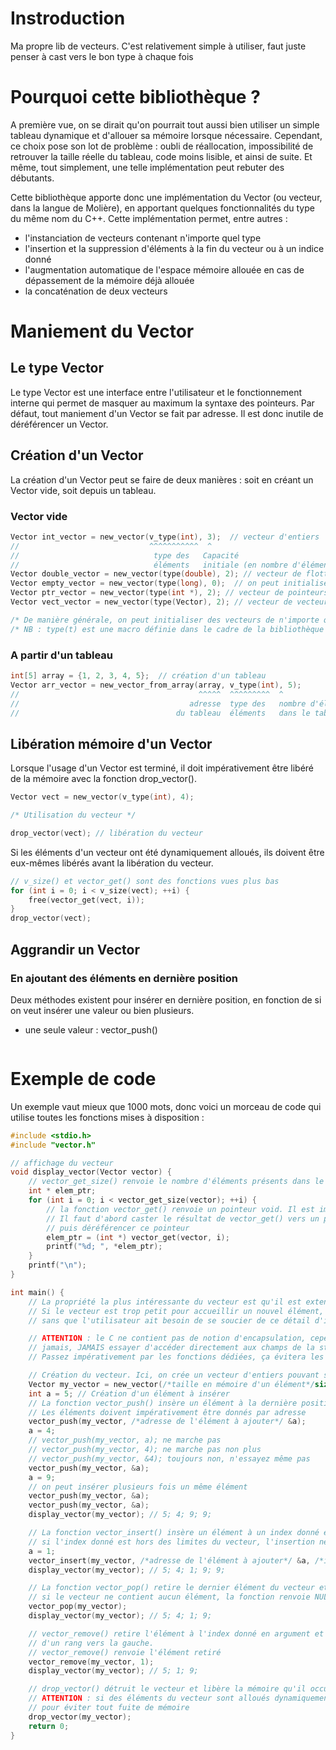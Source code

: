 # Instroduction

Ma propre lib de vecteurs. C'est relativement simple à utiliser, faut juste penser à cast vers le bon type à chaque fois

# Pourquoi cette bibliothèque ?

A première vue, on se dirait qu'on pourrait tout aussi bien utiliser un simple tableau dynamique et d'allouer sa mémoire lorsque nécessaire. Cependant, ce choix pose son lot de problème : oubli de réallocation, impossibilité de retrouver la taille réelle du tableau, code moins lisible, et ainsi de suite. Et même, tout simplement, une telle implémentation peut rebuter des débutants.

Cette bibliothèque apporte donc une implémentation du Vector (ou vecteur, dans la langue de Molière), en apportant quelques fonctionnalités du type du même nom du C++. Cette implémentation permet, entre autres :
- l'instanciation de vecteurs contenant n'importe quel type
- l'insertion et la suppression d'éléments à la fin du vecteur ou à un indice donné
- l'augmentation automatique de l'espace mémoire allouée en cas de dépassement de la mémoire déjà allouée
- la concaténation de deux vecteurs


# Maniement du Vector

## Le type Vector

Le type Vector est une interface entre l'utilisateur et le fonctionnement interne qui permet de masquer au maximum la syntaxe des pointeurs. Par défaut, tout maniement d'un Vector se fait par adresse. Il est donc inutile de déréférencer un Vector.

## Création d'un Vector

La création d'un Vector peut se faire de deux manières : soit en créant un Vector vide, soit depuis un tableau.

### Vector vide

```c
Vector int_vector = new_vector(v_type(int), 3);  // vecteur d'entiers
//                             ^^^^^^^^^^^  ^
//                              type des   Capacité
//                              éléments   initiale (en nombre d'éléments)
Vector double_vector = new_vector(type(double), 2); // vecteur de flottants double précision
Vector empty_vector = new_vector(type(long), 0);  // on peut initialiser un vecteur vide
Vector ptr_vector = new_vector(type(int *), 2); // vecteur de pointeurs
Vector vect_vector = new_vector(type(Vector), 2); // vecteur de vecteurs

/* De manière générale, on peut initialiser des vecteurs de n'importe quelle type */
/* NB : type(t) est une macro définie dans le cadre de la bibliothèque et équivaut à écrire sizeof(t). */
```

### A partir d'un tableau

```c
int[5] array = {1, 2, 3, 4, 5};  // création d'un tableau
Vector arr_vector = new_vector_from_array(array, v_type(int), 5);
//                                        ^^^^^  ^^^^^^^^^  ^
//                                      adresse  type des   nombre d'éléments
//                                   du tableau  éléments   dans le tableau
```

## Libération mémoire d'un Vector

Lorsque l'usage d'un Vector est terminé, il doit impérativement être libéré de la mémoire avec la fonction drop_vector().

```c
Vector vect = new_vector(v_type(int), 4);

/* Utilisation du vecteur */

drop_vector(vect); // libération du vecteur
```

Si les éléments d'un vecteur ont été dynamiquement alloués, ils doivent être eux-mêmes libérés avant la libération du vecteur.

```c
// v_size() et vector_get() sont des fonctions vues plus bas
for (int i = 0; i < v_size(vect); ++i) {
    free(vector_get(vect, i));
}
drop_vector(vect);
```

## Aggrandir un Vector

### En ajoutant des éléments en dernière position

Deux méthodes existent pour insérer en dernière position, en fonction de si on veut insérer une valeur ou bien plusieurs.

* une seule valeur : vector_push()

```c

```
# Exemple de code

Un exemple vaut mieux que 1000 mots, donc voici un morceau de code qui utilise toutes les fonctions mises à disposition : 

```c
#include <stdio.h>
#include "vector.h"

// affichage du vecteur
void display_vector(Vector vector) {
    // vector_get_size() renvoie le nombre d'éléments présents dans le vecteur
    int * elem_ptr;
    for (int i = 0; i < vector_get_size(vector); ++i) {
        // la fonction vector_get() renvoie un pointeur void. Il est impossible de l'afficher directement.
        // Il faut d'abord caster le résultat de vector_get() vers un pointeur du type voulu,
        // puis déréférencer ce pointeur
        elem_ptr = (int *) vector_get(vector, i);
        printf("%d; ", *elem_ptr);
    }
    printf("\n");
}

int main() {
    // La propriété la plus intéressante du vecteur est qu'il est extensible :
    // Si le vecteur est trop petit pour accueillir un nouvel élément, il s'étend automatiquement,
    // sans que l'utilisateur ait besoin de se soucier de ce détail d'implémentation

    // ATTENTION : le C ne contient pas de notion d'encapsulation, cependant, vous êtes priés de ne
    // jamais, JAMAIS essayer d'accéder directement aux champs de la structure du vecteur.
    // Passez impérativement par les fonctions dédiées, ça évitera les erreurs, et tout le monde se portera mieux

    // Création du vecteur. Ici, on crée un vecteur d'entiers pouvant stocker trois éléments
    Vector my_vector = new_vector(/*taille en mémoire d'un élément*/sizeof(int), /*Capacité initiale du vecteur*/3);
    int a = 5; // Création d'un élément à insérer
    // La fonction vector_push() insère un élément à la dernière position du vecteur.
    // Les éléments doivent impérativement être donnés par adresse
    vector_push(my_vector, /*adresse de l'élément à ajouter*/ &a);
    a = 4;
    // vector_push(my_vector, a); ne marche pas
    // vector_push(my_vector, 4); ne marche pas non plus
    // vector_push(my_vector, &4); toujours non, n'essayez même pas
    vector_push(my_vector, &a);
    a = 9;
    // on peut insérer plusieurs fois un même élément
    vector_push(my_vector, &a);
    vector_push(my_vector, &a);
    display_vector(my_vector); // 5; 4; 9; 9;

    // La fonction vector_insert() insère un élément à un index donné et décale les éléments suivants
    // si l'index donné est hors des limites du vecteur, l'insertion ne se fait pas
    a = 1;
    vector_insert(my_vector, /*adresse de l'élément à ajouter*/ &a, /*index de l'élément*/ 2);
    display_vector(my_vector); // 5; 4; 1; 9; 9;

    // La fonction vector_pop() retire le dernier élément du vecteur et renvoie cet élément
    // si le vecteur ne contient aucun élément, la fonction renvoie NULL
    vector_pop(my_vector);
    display_vector(my_vector); // 5; 4; 1; 9;

    // vector_remove() retire l'élément à l'index donné en argument et décale les éléments suivants
    // d'un rang vers la gauche.
    // vector_remove() renvoie l'élément retiré
    vector_remove(my_vector, 1);
    display_vector(my_vector); // 5; 1; 9;

    // drop_vector() détruit le vecteur et libère la mémoire qu'il occupe
    // ATTENTION : si des éléments du vecteur sont alloués dynamiquement, ils doivent être libérés au préalable
    // pour éviter tout fuite de mémoire
    drop_vector(my_vector);
    return 0;
}

